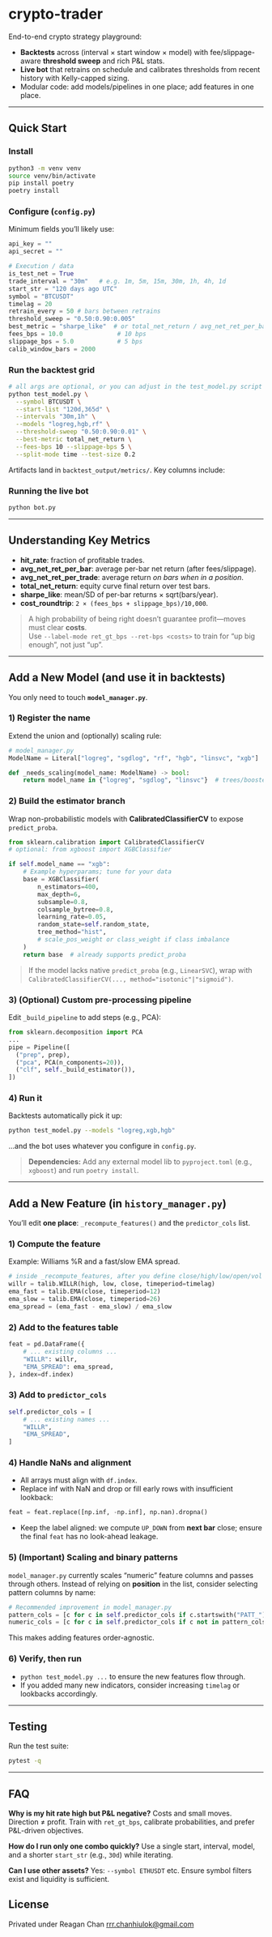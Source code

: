 # crypto-trader

End-to-end crypto strategy playground:

* **Backtests** across (interval × start window × model) with fee/slippage-aware **threshold sweep** and rich P\&L stats.
* **Live bot** that retrains on schedule and calibrates thresholds from recent history with Kelly-capped sizing.
* Modular code: add models/pipelines in one place; add features in one place.

---

## Quick Start

### Install

```bash
python3 -m venv venv
source venv/bin/activate
pip install poetry
poetry install
```

### Configure (`config.py`)

Minimum fields you’ll likely use:

```python
api_key = ""
api_secret = ""

# Execution / data
is_test_net = True
trade_interval = "30m"   # e.g. 1m, 5m, 15m, 30m, 1h, 4h, 1d
start_str = "120 days ago UTC"
symbol = "BTCUSDT"
timelag = 20
retrain_every = 50 # bars between retrains
threshold_sweep = "0.50:0.90:0.005"
best_metric = "sharpe_like"  # or total_net_return / avg_net_ret_per_bar
fees_bps = 10.0               # 10 bps
slippage_bps = 5.0            # 5 bps
calib_window_bars = 2000
```

### Run the backtest grid

```bash
# all args are optional, or you can adjust in the test_model.py script's default
python test_model.py \
  --symbol BTCUSDT \
  --start-list "120d,365d" \
  --intervals "30m,1h" \
  --models "logreg,hgb,rf" \
  --threshold-sweep "0.50:0.90:0.01" \
  --best-metric total_net_return \
  --fees-bps 10 --slippage-bps 5 \
  --split-mode time --test-size 0.2
```

Artifacts land in `backtest_output/metrics/`. Key columns include:

### Running the live bot

```bash
python bot.py
```
---


## Understanding Key Metrics

* **hit\_rate**: fraction of profitable trades.
* **avg\_net\_ret\_per\_bar**: average per-bar net return (after fees/slippage).
* **avg\_net\_ret\_per\_trade**: average return *on bars when in a position*.
* **total\_net\_return**: equity curve final return over test bars.
* **sharpe\_like**: mean/SD of per-bar returns × sqrt(bars/year).
* **cost\_roundtrip**: `2 × (fees_bps + slippage_bps)/10,000`.

> A high probability of being right doesn’t guarantee profit—moves must clear **costs**. 
<br>Use `--label-mode ret_gt_bps --ret-bps <costs>` to train for “up big enough”, not just “up”.

---

## Add a New Model (and use it in backtests)

You only need to touch **`model_manager.py`**.

### 1) Register the name

Extend the union and (optionally) scaling rule:

```python
# model_manager.py
ModelName = Literal["logreg", "sgdlog", "rf", "hgb", "linsvc", "xgb"]  # NEW

def _needs_scaling(model_name: ModelName) -> bool:
    return model_name in {"logreg", "sgdlog", "linsvc"}  # trees/boosters usually False
```

### 2) Build the estimator branch

Wrap non-probabilistic models with **CalibratedClassifierCV** to expose `predict_proba`.

```python
from sklearn.calibration import CalibratedClassifierCV
# optional: from xgboost import XGBClassifier

if self.model_name == "xgb":
    # Example hyperparams; tune for your data
    base = XGBClassifier(
        n_estimators=400,
        max_depth=6,
        subsample=0.8,
        colsample_bytree=0.8,
        learning_rate=0.05,
        random_state=self.random_state,
        tree_method="hist",
        # scale_pos_weight or class_weight if class imbalance
    )
    return base  # already supports predict_proba
```

> If the model lacks native `predict_proba` (e.g., `LinearSVC`), wrap with `CalibratedClassifierCV(..., method="isotonic"|"sigmoid")`.

### 3) (Optional) Custom pre-processing pipeline

Edit `_build_pipeline` to add steps (e.g., PCA):

```python
from sklearn.decomposition import PCA
...
pipe = Pipeline([
  ("prep", prep),
  ("pca", PCA(n_components=20)),
  ("clf", self._build_estimator()),
])
```

### 4) Run it

Backtests automatically pick it up:

```bash
python test_model.py --models "logreg,xgb,hgb"
```

…and the bot uses whatever you configure in `config.py`.

> **Dependencies:** Add any external model lib to `pyproject.toml` (e.g., `xgboost`) and run `poetry install`.

---

## Add a New Feature (in `history_manager.py`)

You’ll edit **one place**: `_recompute_features()` and the `predictor_cols` list.

### 1) Compute the feature

Example: Williams %R and a fast/slow EMA spread.

```python
# inside _recompute_features, after you define close/high/low/open/vol
willr = talib.WILLR(high, low, close, timeperiod=timelag)
ema_fast = talib.EMA(close, timeperiod=12)
ema_slow = talib.EMA(close, timeperiod=26)
ema_spread = (ema_fast - ema_slow) / ema_slow
```

### 2) Add to the features table

```python
feat = pd.DataFrame({
    # ... existing columns ...
    "WILLR": willr,
    "EMA_SPREAD": ema_spread,
}, index=df.index)
```

### 3) Add to `predictor_cols`

```python
self.predictor_cols = [
    # ... existing names ...
    "WILLR",
    "EMA_SPREAD",
]
```

### 4) Handle NaNs and alignment

* All arrays must align with `df.index`.
* Replace inf with NaN and drop or fill early rows with insufficient lookback:

```python
feat = feat.replace([np.inf, -np.inf], np.nan).dropna()
```

* Keep the label aligned: we compute `UP_DOWN` from **next bar** close; ensure the final `feat` has no look-ahead leakage.

### 5) (Important) Scaling and binary patterns

`model_manager.py` currently scales “numeric” feature columns and passes through others. Instead of relying on **position** in the list, consider selecting pattern columns by name:

```python
# Recommended improvement in model_manager.py
pattern_cols = [c for c in self.predictor_cols if c.startswith("PATT_")]
numeric_cols = [c for c in self.predictor_cols if c not in pattern_cols]
```

This makes adding features order-agnostic.

### 6) Verify, then run

* `python test_model.py ...` to ensure the new features flow through.
* If you added many new indicators, consider increasing `timelag` or lookbacks accordingly.

---

## Testing

Run the test suite:

```bash
pytest -q
```

---

## FAQ

**Why is my hit rate high but P\&L negative?**  Costs and small moves. Direction ≠ profit. Train with `ret_gt_bps`, calibrate probabilities, and prefer P\&L-driven objectives.

**How do I run only one combo quickly?**  Use a single start, interval, model, and a shorter `start_str` (e.g., `30d`) while iterating.

**Can I use other assets?**  Yes: `--symbol ETHUSDT` etc. Ensure symbol filters exist and liquidity is sufficient.

## License

Privated under Reagan Chan rrr.chanhiulok@gmail.com
